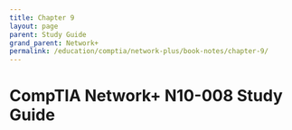 ```yaml
---
title: Chapter 9
layout: page
parent: Study Guide
grand_parent: Network+
permalink: /education/comptia/network-plus/book-notes/chapter-9/
---
```


# CompTIA Network+ N10-008 Study Guide
